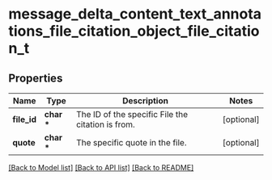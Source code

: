 # message_delta_content_text_annotations_file_citation_object_file_citation_t

## Properties
Name | Type | Description | Notes
------------ | ------------- | ------------- | -------------
**file_id** | **char \*** | The ID of the specific File the citation is from. | [optional] 
**quote** | **char \*** | The specific quote in the file. | [optional] 

[[Back to Model list]](../README.md#documentation-for-models) [[Back to API list]](../README.md#documentation-for-api-endpoints) [[Back to README]](../README.md)



